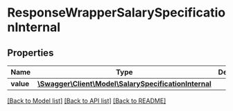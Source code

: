 # ResponseWrapperSalarySpecificationInternal

## Properties
Name | Type | Description | Notes
------------ | ------------- | ------------- | -------------
**value** | [**\Swagger\Client\Model\SalarySpecificationInternal**](SalarySpecificationInternal.md) |  | [optional] 

[[Back to Model list]](../README.md#documentation-for-models) [[Back to API list]](../README.md#documentation-for-api-endpoints) [[Back to README]](../README.md)


